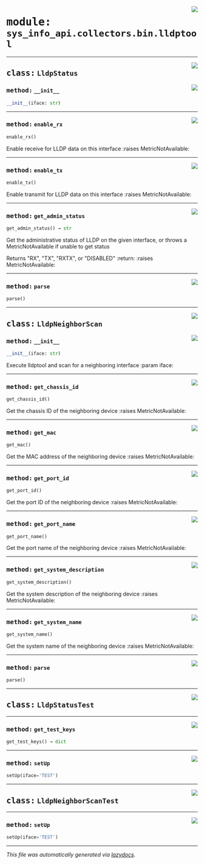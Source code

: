 <!-- markdownlint-disable -->

<a href="../src/sys_info_api/collectors/bin/lldptool.py#L0"><img align="right" style="float:right;" src="https://img.shields.io/badge/-source-cccccc?style=flat-square"></a>

# <kbd>module:</kbd> `sys_info_api.collectors.bin.lldptool`






---

<a href="../src/sys_info_api/collectors/bin/lldptool.py#L20"><img align="right" style="float:right;" src="https://img.shields.io/badge/-source-cccccc?style=flat-square"></a>

## <kbd>class:</kbd> `LldpStatus`




<a href="../src/sys_info_api/collectors/bin/lldptool.py#L26"><img align="right" style="float:right;" src="https://img.shields.io/badge/-source-cccccc?style=flat-square"></a>

### <kbd>method:</kbd> `__init__`

```python
__init__(iface: str)
```








---

<a href="../src/sys_info_api/collectors/bin/lldptool.py#L64"><img align="right" style="float:right;" src="https://img.shields.io/badge/-source-cccccc?style=flat-square"></a>

### <kbd>method:</kbd> `enable_rx`

```python
enable_rx()
```

Enable receive for LLDP data on this interface :raises MetricNotAvailable: 

---

<a href="../src/sys_info_api/collectors/bin/lldptool.py#L81"><img align="right" style="float:right;" src="https://img.shields.io/badge/-source-cccccc?style=flat-square"></a>

### <kbd>method:</kbd> `enable_tx`

```python
enable_tx()
```

Enable transmit for LLDP data on this interface :raises MetricNotAvailable: 

---

<a href="../src/sys_info_api/collectors/bin/lldptool.py#L54"><img align="right" style="float:right;" src="https://img.shields.io/badge/-source-cccccc?style=flat-square"></a>

### <kbd>method:</kbd> `get_admin_status`

```python
get_admin_status() → str
```

Get the administrative status of LLDP on the given interface, or throws a MetricNotAvailable if unable to get status 

Returns "RX", "TX", "RXTX", or "DISABLED" :return: :raises MetricNotAvailable: 

---

<a href="../src/sys_info_api/collectors/bin/lldptool.py#L36"><img align="right" style="float:right;" src="https://img.shields.io/badge/-source-cccccc?style=flat-square"></a>

### <kbd>method:</kbd> `parse`

```python
parse()
```






---

<a href="../src/sys_info_api/collectors/bin/lldptool.py#L99"><img align="right" style="float:right;" src="https://img.shields.io/badge/-source-cccccc?style=flat-square"></a>

## <kbd>class:</kbd> `LldpNeighborScan`




<a href="../src/sys_info_api/collectors/bin/lldptool.py#L101"><img align="right" style="float:right;" src="https://img.shields.io/badge/-source-cccccc?style=flat-square"></a>

### <kbd>method:</kbd> `__init__`

```python
__init__(iface: str)
```

Execute lldptool and scan for a neighboring interface :param iface: 




---

<a href="../src/sys_info_api/collectors/bin/lldptool.py#L212"><img align="right" style="float:right;" src="https://img.shields.io/badge/-source-cccccc?style=flat-square"></a>

### <kbd>method:</kbd> `get_chassis_id`

```python
get_chassis_id()
```

Get the chassis ID of the neighboring device :raises MetricNotAvailable: 

---

<a href="../src/sys_info_api/collectors/bin/lldptool.py#L177"><img align="right" style="float:right;" src="https://img.shields.io/badge/-source-cccccc?style=flat-square"></a>

### <kbd>method:</kbd> `get_mac`

```python
get_mac()
```

Get the MAC address of the neighboring device :raises MetricNotAvailable: 

---

<a href="../src/sys_info_api/collectors/bin/lldptool.py#L184"><img align="right" style="float:right;" src="https://img.shields.io/badge/-source-cccccc?style=flat-square"></a>

### <kbd>method:</kbd> `get_port_id`

```python
get_port_id()
```

Get the port ID of the neighboring device :raises MetricNotAvailable: 

---

<a href="../src/sys_info_api/collectors/bin/lldptool.py#L191"><img align="right" style="float:right;" src="https://img.shields.io/badge/-source-cccccc?style=flat-square"></a>

### <kbd>method:</kbd> `get_port_name`

```python
get_port_name()
```

Get the port name of the neighboring device :raises MetricNotAvailable: 

---

<a href="../src/sys_info_api/collectors/bin/lldptool.py#L205"><img align="right" style="float:right;" src="https://img.shields.io/badge/-source-cccccc?style=flat-square"></a>

### <kbd>method:</kbd> `get_system_description`

```python
get_system_description()
```

Get the system description of the neighboring device :raises MetricNotAvailable: 

---

<a href="../src/sys_info_api/collectors/bin/lldptool.py#L198"><img align="right" style="float:right;" src="https://img.shields.io/badge/-source-cccccc?style=flat-square"></a>

### <kbd>method:</kbd> `get_system_name`

```python
get_system_name()
```

Get the system name of the neighboring device :raises MetricNotAvailable: 

---

<a href="../src/sys_info_api/collectors/bin/lldptool.py#L111"><img align="right" style="float:right;" src="https://img.shields.io/badge/-source-cccccc?style=flat-square"></a>

### <kbd>method:</kbd> `parse`

```python
parse()
```






---

<a href="../src/sys_info_api/collectors/bin/lldptool.py#L220"><img align="right" style="float:right;" src="https://img.shields.io/badge/-source-cccccc?style=flat-square"></a>

## <kbd>class:</kbd> `LldpStatusTest`







---

<a href="../src/sys_info_api/collectors/bin/lldptool.py#L224"><img align="right" style="float:right;" src="https://img.shields.io/badge/-source-cccccc?style=flat-square"></a>

### <kbd>method:</kbd> `get_test_keys`

```python
get_test_keys() → dict
```





---

<a href="../src/sys_info_api/collectors/bin/lldptool.py#L221"><img align="right" style="float:right;" src="https://img.shields.io/badge/-source-cccccc?style=flat-square"></a>

### <kbd>method:</kbd> `setUp`

```python
setUp(iface='TEST')
```






---

<a href="../src/sys_info_api/collectors/bin/lldptool.py#L230"><img align="right" style="float:right;" src="https://img.shields.io/badge/-source-cccccc?style=flat-square"></a>

## <kbd>class:</kbd> `LldpNeighborScanTest`







---

<a href="../src/sys_info_api/collectors/bin/lldptool.py#L231"><img align="right" style="float:right;" src="https://img.shields.io/badge/-source-cccccc?style=flat-square"></a>

### <kbd>method:</kbd> `setUp`

```python
setUp(iface='TEST')
```








---

_This file was automatically generated via [lazydocs](https://github.com/ml-tooling/lazydocs)._
